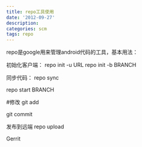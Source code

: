 ```yaml
---
title: repo工具使用
date: '2012-09-27'
description:
categories: scm
tags: repo
---
```


repo是google用来管理android代码的工具，基本用法：

初始化客户端：
repo init -u URL
repo init -b BRANCH

同步代码：
repo sync

repo start BRANCH

#修改
git add

git commit

发布到远端
repo upload

Gerrit

